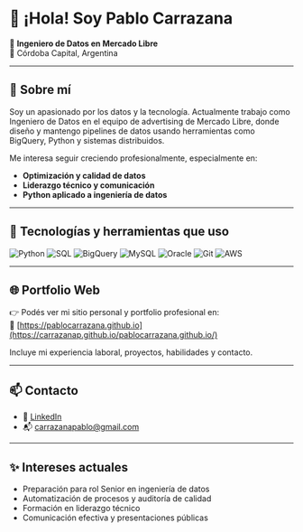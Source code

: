 # 👋 ¡Hola! Soy Pablo Carrazana

🎯 **Ingeniero de Datos en Mercado Libre**  
📍  Córdoba Capital, Argentina

---

## 🚀 Sobre mí

Soy un apasionado por los datos y la tecnología. Actualmente trabajo como Ingeniero de Datos en el equipo de advertising de Mercado Libre, donde diseño y mantengo pipelines de datos usando herramientas como BigQuery, Python y sistemas distribuidos.

Me interesa seguir creciendo profesionalmente, especialmente en:

- **Optimización y calidad de datos**
- **Liderazgo técnico y comunicación**
- **Python aplicado a ingeniería de datos**

---

## 🧠 Tecnologías y herramientas que uso

![Python](https://img.shields.io/badge/Python-3776AB?style=flat&logo=python&logoColor=white)
![SQL](https://img.shields.io/badge/SQL-4479A1?style=flat&logo=postgresql&logoColor=white)
![BigQuery](https://img.shields.io/badge/BigQuery-4285F4?style=flat&logo=googlecloud&logoColor=white)
![MySQL](https://img.shields.io/badge/MySQL-005C84?style=flat&logo=mysql&logoColor=white)
![Oracle](https://img.shields.io/badge/Oracle-F80000?style=flat&logo=oracle&logoColor=white)
![Git](https://img.shields.io/badge/Git-F05032?style=flat&logo=git&logoColor=white)
![AWS](https://img.shields.io/badge/AWS-232F3E?style=flat&logo=amazonaws&logoColor=white)

---

## 🌐 Portfolio Web

👉 Podés ver mi sitio personal y portfolio profesional en:  
📎 [https://pablocarrazana.github.io](https://carrazanap.github.io/pablocarrazana.github.io/)

Incluye mi experiencia laboral, proyectos, habilidades y contacto.

---

## 📫 Contacto

- 💼 [LinkedIn](https://www.linkedin.com/in/pablocarrazana/)
- 📬 carrazanapablo@gmail.com

---

## ✨ Intereses actuales

- Preparación para rol Senior en ingeniería de datos
- Automatización de procesos y auditoría de calidad
- Formación en liderazgo técnico
- Comunicación efectiva y presentaciones públicas
